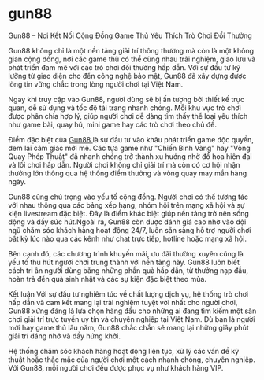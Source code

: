 # gun88
Gun88 – Nơi Kết Nối Cộng Đồng Game Thủ Yêu Thích Trò Chơi Đổi Thưởng

Gun88 không chỉ là một nền tảng giải trí thông thường mà còn là một không gian cộng đồng, nơi các game thủ có thể cùng nhau trải nghiệm, giao lưu và phát triển đam mê với các trò chơi đổi thưởng hấp dẫn. Với sự đầu tư kỹ lưỡng từ giao diện cho đến công nghệ bảo mật, Gun88 đã xây dựng được lòng tin vững chắc trong lòng người chơi tại Việt Nam.

Ngay khi truy cập vào Gun88, người dùng sẽ bị ấn tượng bởi thiết kế trực quan, dễ sử dụng và tốc độ tải trang nhanh chóng. Mỗi khu vực trò chơi được phân chia hợp lý, giúp người chơi dễ dàng tìm thấy thể loại yêu thích như game bài, quay hũ, mini game hay các trò chơi theo chủ đề.

Điểm đặc biệt của <a href=https://gun88-vn.com> Gun88 </a>  là sự đầu tư vào khâu phát triển game độc quyền, đem lại cảm giác mới mẻ. Các tựa game như "Chiến Binh Vàng" hay "Vòng Quay Phép Thuật" đã nhanh chóng trở thành xu hướng nhờ đồ họa hiện đại và lối chơi hấp dẫn. Người chơi không chỉ giải trí mà còn có cơ hội nhận thưởng lớn thông qua hệ thống điểm thưởng và vòng quay may mắn hàng ngày.

Gun88 cũng chú trọng vào yếu tố cộng đồng. Người chơi có thể tương tác với nhau thông qua các bảng xếp hạng, nhóm hội trên mạng xã hội và sự kiện livestream đặc biệt. Đây là điểm khác biệt giúp nền tảng trở nên sống động và đầy sức hút.Ngoài ra, Gun88 còn được đánh giá cao nhờ vào đội ngũ chăm sóc khách hàng hoạt động 24/7, luôn sẵn sàng hỗ trợ người chơi bất kỳ lúc nào qua các kênh như chat trực tiếp, hotline hoặc mạng xã hội.

Bên cạnh đó, các chương trình khuyến mãi, ưu đãi thường xuyên cũng là yếu tố thu hút người chơi trung thành với nền tảng này. Gun88 luôn biết cách tri ân người dùng bằng những phần quà hấp dẫn, từ thưởng nạp đầu, hoàn trả đến quà sinh nhật và các sự kiện đặc biệt theo mùa.

Kết luận
Với sự đầu tư nghiêm túc về chất lượng dịch vụ, hệ thống trò chơi hấp dẫn và cam kết mang lại trải nghiệm tuyệt vời nhất cho người chơi, Gun88 xứng đáng là lựa chọn hàng đầu cho những ai đang tìm kiếm một sân chơi giải trí trực tuyến uy tín và chuyên nghiệp tại Việt Nam. Dù bạn là người mới hay game thủ lâu năm, Gun88 chắc chắn sẽ mang lại những giây phút giải trí đáng nhớ và đầy hứng khởi.

Hệ thống chăm sóc khách hàng hoạt động liên tục, xử lý các vấn đề kỹ thuật hoặc thắc mắc của người chơi một cách nhanh chóng, chuyên nghiệp. Với Gun88, mỗi người chơi đều được phục vụ như khách hàng VIP.


